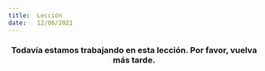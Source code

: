 ```yaml
---
title:  Lección
date:   12/06/2021
---
```


### <center>Todavía estamos trabajando en esta lección. Por favor, vuelva más tarde.</center>